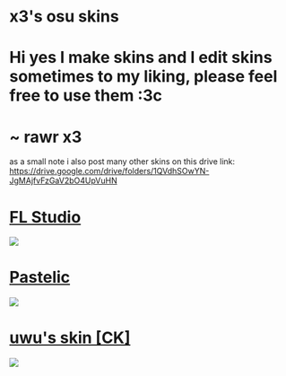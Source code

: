 # x3's osu skins


# Hi yes I make skins and I edit skins sometimes to my liking, please feel free to use them :3c

# ~ rawr x3

as a small note i also post many other skins on this drive link: https://drive.google.com/drive/folders/1QVdhSOwYN-JgMAjfvFzGaV2bO4UpVuHN


# [FL Studio](http://download948.mediafire.com/rhxlw9864zsg/hbe0kfxqi4htjmb/-++++++++++++%23FL+Studio%23++++++++++++-.osk)
![](https://imgur.com/QXtBBPd.png)


# [Pastelic](http://download939.mediafire.com/52om9iqbcf7g/n0nh8vpzswkl436/-+++++%23Pastelic+v2.0%23++++++-.osk)
![](https://imgur.com/LNTIpkl.png)

# [uwu's skin [CK]](http://download1647.mediafire.com/1257tlje3bhg/1akg9u3ea00ck9n/-++++++++%23uwu%5C%27s+skin+%5BCK%5D%23++++++++-.osk)
![](https://imgur.com/Hj5iVMu.png)
